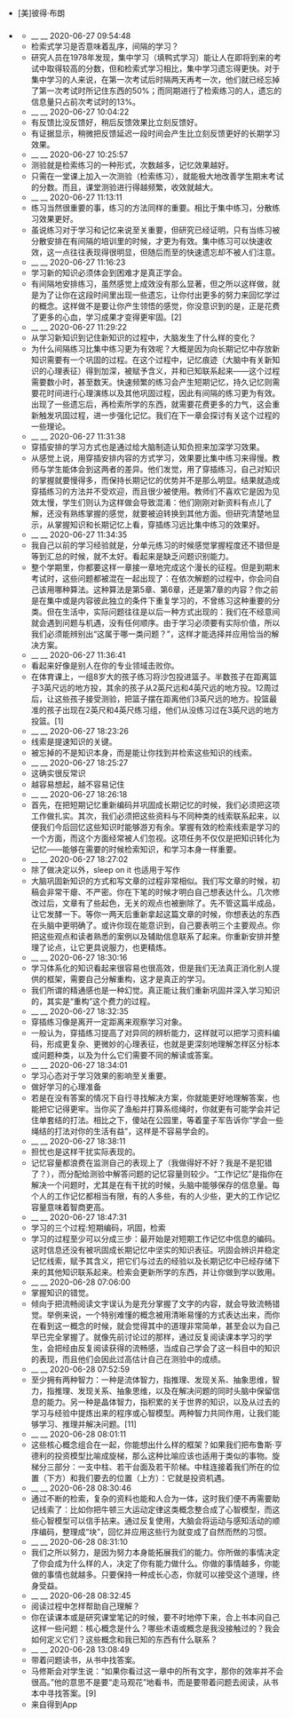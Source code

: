 - [美]彼得·布朗
- ### 
    - __ __ 2020-06-27 09:54:48
    - 检索式学习是否意味着乱序，间隔的学习？
    - 研究人员在1978年发现，集中学习（填鸭式学习）能让人在即将到来的考试中取得较高的分数，但和检索式学习相比，集中学习遗忘得更快。对于集中学习的人来说，在第一次考试后时隔两天再考一次，他们就已经忘掉了第一次考试时所记住东西的50%；而同期进行了检索练习的人，遗忘的信息量只占前次考试时的13%。
    - __ __ 2020-06-27 10:04:22
    - 有反馈比没反馈好，稍后反馈效果比立刻反馈好。
    - 有证据显示，稍微把反馈延迟一段时间会产生比立刻反馈更好的长期学习效果。
    - __ __ 2020-06-27 10:25:57
    - 测验就是检索练习的一种形式，次数越多，记忆效果越好。
    - 只需在一堂课上加入一次测验（检索练习），就能极大地改善学生期末考试的分数。而且，课堂测验进行得越频繁，收效就越大。
    - __ __ 2020-06-27 11:13:11
    - 练习当然很重要的事，练习的方法同样的重要。相比于集中练习，分散练习效果更好。
    - 虽说练习对于学习和记忆来说至关重要，但研究已经证明，只有当练习被分散安排在有间隔的培训里的时候，才更为有效。集中练习可以快速收效，这一点往往表现得很明显，但随后而至的快速遗忘却不被人们注意。
    - __ __ 2020-06-27 11:16:23
    - 学习新的知识必须体会到困难才是真正学会。
    - 有间隔地安排练习，虽然感觉上成效没有那么显著，但之所以这样做，就是为了让你在这段时间里出现一些遗忘，让你付出更多的努力来回忆学过的概念。这样做不是要让你产生领悟的感觉，你没意识到的是，正是花费了更多的心血，学习成果才变得更牢固。[2]
    - __ __ 2020-06-27 11:29:22
    - 从学习新知识到记住新知识的过程中，大脑发生了什么样的变化？
    - 为什么间隔练习比集中练习更为有效呢？大概是因为向长期记忆中存放新知识需要有一个巩固的过程。在这个过程中，记忆痕迹（大脑中有关新知识的心理表征）得到加深，被赋予含义，并和已知联系起来——这个过程需要数小时，甚至数天。快速频繁的练习会产生短期记忆，持久记忆则需要花时间进行心理演练以及其他巩固过程，因此有间隔的练习更为有效。出现了一些遗忘后，再检索所学的东西，就需要花费更多的力气，这会重新触发巩固过程，进一步强化记忆。我们在下一章会探讨有关这个过程的一些理论。
    - __ __ 2020-06-27 11:31:38
    - 穿插安排的学习方式也是通过给大脑制造认知负担来加深学习效果。
    - 从感觉上说，用穿插安排内容的方式学习，效果要比集中练习来得慢。教师与学生能体会到这两者的差异。他们发觉，用了穿插练习，自己对知识的掌握就要慢得多，而保持长期记忆的优势并不是那么明显。结果就造成穿插练习的方法并不受欢迎，而且很少被使用。教师们不喜欢它是因为见效太慢，学生们则认为这样做会导致混淆：他们刚刚对新资料有点儿了解，还没有熟练掌握的感觉，就要被迫转换到其他方面。但研究清楚地显示，从掌握知识和长期记忆上看，穿插练习远比集中练习的效果好。
    - __ __ 2020-06-27 11:34:35
    - 我自己以前的学习经验就是，分单元练习的时候感觉掌握程度还不错但是等到汇总的时候，就不太好。看起来是缺乏问题识别能力。
    - 整个学期里，你都要这样一章接一章地完成这个漫长的征程。但是到期末考试时，这些问题都被混在一起出现了：在依次解题的过程中，你会问自己该用哪种算法。这种算法是第5章、第6章，还是第7章的内容？你之前是在集中或是内容彼此独立的条件下重复学习的，不曾练习这种重要的分类。但在生活中，实际问题往往是以后一种方式出现的：我们在不经意间就会遇到问题与机遇，没有任何顺序。由于学习必须要有实际价值，所以我们必须能辨别出“这属于哪一类问题？”，这样才能选择并应用恰当的解决方案。
    - __ __ 2020-06-27 11:36:41
    - 看起来好像是别人在你的专业领域击败你。
    - 在体育课上，一组8岁大的孩子练习将沙包投进篮子。半数孩子在距离篮子3英尺远的地方投，其余的孩子从2英尺远和4英尺远的地方投。12周过后，让这些孩子接受测验，把篮子摆在距离他们3英尺远的地方。投篮最准的孩子出现在2英尺和4英尺练习组，他们从没练习过在3英尺远的地方投篮。[1]
    - __ __ 2020-06-27 18:23:26
    - 线索是提速知识的关键。
    - 被忘掉的不是知识本身，而是能让你找到并检索这些知识的线索。
    - __ __ 2020-06-27 18:25:27
    - 这确实很反常识
    - 越容易想起，越不容易记住
    - __ __ 2020-06-27 18:26:18
    - 首先，在把短期记忆重新编码并巩固成长期记忆的时候，我们必须把这项工作做扎实。其次，我们必须把这些资料与不同种类的线索联系起来，以便我们今后回忆这些知识时能够游刃有余。掌握有效的检索线索是学习的一个方面，而这个方面经常被人们忽视。这项任务不仅仅是把知识转化为记忆——能够在需要的时候检索知识，和学习本身一样重要。
    - __ __ 2020-06-27 18:27:02
    - 除了做决定以外，sleep on it 也适用于写作
    - 大脑巩固新知识的方式和写文章的过程非常相似。我们写文章的时候，初稿会非常干瘪、不严密。你在下笔的时候才明白自己想表达什么。几次修改过后，文章有了些起色，无关的观点也被删除了。先不管这篇半成品，让它发酵一下。等你一两天后重新拿起这篇文章的时候，你想表达的东西在头脑中更明确了。或许你现在能意识到，自己要表明三个主要观点。你把这些观点和读者熟悉的案例以及辅助信息联系了起来。你重新安排并整理了论点，让它更具说服力，也更精炼。
    - __ __ 2020-06-27 18:30:16
    - 学习体系化的知识看起来很容易也很高效，但是我们无法真正消化别人提供的框架，需要自己分解重构，这才是真正的学习。
    - 我们所谓的精通感也是一种幻觉。真正能让我们重新巩固并深入学习知识的，其实是“重构”这个费力的过程。
    - __ __ 2020-06-27 18:32:35
    - 穿插练习像是离开一定距离来观察学习对象。
    - 一般认为，穿插练习提高了对异同的辨析能力，这样就可以把学习资料编码，形成更复杂、更微妙的心理表征，也就是更深刻地理解怎样区分标本或问题种类，以及为什么它们需要不同的解读或答案。
    - __ __ 2020-06-27 18:34:01
    - 学习心态对于学习效果的影响至关重要。
    - 做好学习的心理准备
    - 若是在没有答案的情况下自行寻找解决方案，你就能更好地理解答案，也能把它记得更牢。当你买了渔船并打算系缆绳时，你就更有可能学会并记住单套结的打法。相比之下，傻站在公园里，等着童子军告诉你“学会一些绳结的打法对你的生活有益”，这样是不容易学会的。
    - __ __ 2020-06-27 18:38:11
    - 担忧也是这样干扰实际表现的。
    - 记忆容量都浪费在监测自己的表现上了（我做得好不好？我是不是犯错了？），而分配给测验中解答问题的记忆容量则较少。“工作记忆”是指你在解决一个问题时，尤其是在有干扰的时候，头脑中能够保存的信息量。每个人的工作记忆都相当有限，有的人多些，有的人少些，更大的工作记忆容量意味着智商更高。
    - __ __ 2020-06-27 18:47:31
    - 学习的三个过程:短期编码，巩固，检索
    - 学习的过程至少可以分成三步：最开始是对短期工作记忆中信息的编码。这时信息还没有被巩固成长期记忆中坚实的知识表征。巩固会辨识并稳定记忆线索，赋予其含义，把它们与过去的经验以及长期记忆中已经存储下来的其他知识联系起来。检索会更新所学的东西，并让你做到学以致用。
    - __ __ 2020-06-28 07:06:00
    - 掌握知识的错觉。
    - 倾向于把流畅阅读文字误认为是充分掌握了文字的内容，就会导致流畅错觉。举例来说，一个特别难懂的概念被用清晰易懂的方式表达出来，而你在看到这一概念的时候，就会觉得其中的道理非常简单，甚至会以为自己早已完全掌握了。就像先前讨论过的那样，通过反复阅读课本学习的学生，会把经由反复阅读获得的流畅感，当成自己学会了这一科目中的知识的表现，而且他们会因此过高估计自己在测验中的成绩。
    - __ __ 2020-06-28 07:52:59
    - 至少拥有两种智力：一种是流体智力，指推理、发现关系、抽象思维，智力，指推理、发现关系、抽象思维，以及在解决问题的同时头脑中保留信息的能力。另一种是晶体智力，指积累的关于世界的知识，以及从过去的学习与经验中提炼出来的程序或心智模型。两种智力共同作用，让我们能够学习、推理并解决问题。[11]
    - __ __ 2020-06-28 08:01:11
    - 这些核心概念组合在一起，你能想出什么样的框架？如果我们把布鲁斯·亨德利的投资模型比喻成旋梯，那么这种比喻应该也适用于类似的事物。旋梯分三部分：一支中柱、若干台面及若干阶梯。中柱连接着我们所在的位置（下方）和我们要去的位置（上方）：它就是投资机遇。
    - __ __ 2020-06-28 08:30:46
    - 通过不断的检索，复杂的资料也能和人合为一体，这时我们便不再需要助记线索了：比如你把牛顿三大运动定律这类概念整合成了心智模型，而这些心智模型可以信手拈来。通过反复使用，大脑会将运动与感知活动的顺序编码，整理成“块”，回忆并应用这些行为就变成了自然而然的习惯。
    - __ __ 2020-06-28 08:31:10
    - 我们之所以努力，是因为努力本身能拓展我们的能力。你所做的事情决定了你会成为什么样的人，决定了你有能力做什么。你做的事情越多，你能做的事情也就越多。只要保持一种成长心态，你就可以接受这个道理，终身受益。
    - __ __ 2020-06-28 08:32:45
    - 阅读过程中怎样帮助自己理解？
    - 你在读课本或是研究课堂笔记的时候，要不时地停下来，合上书本问自己这样一些问题：核心概念是什么？哪些术语或概念是我没接触过的？我会如何定义它们？这些概念和我已知的东西有什么联系？
    - __ __ 2020-06-28 13:08:49
    - 带着问题读书，从书中找答案。
    - 马修斯会对学生说：“如果你看过这一章中的所有文字，那你的效率并不会很高。”他的意思不是要“走马观花”地看书，而是要带着问题去阅读，从书本中寻找答案。[9]
    - 来自得到App
